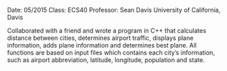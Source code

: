 Date: 05/2015
Class: ECS40
Professor: Sean Davis
University of California, Davis

Collaborated with a friend and wrote a program in C++ that calculates distance between cities, 
determines airport traffic, displays plane information, adds plane information and determines best plane. 
All functions are based on input files which contains each city’s information, such as airport abbreviation, latitude, 
longitude, population and state.
